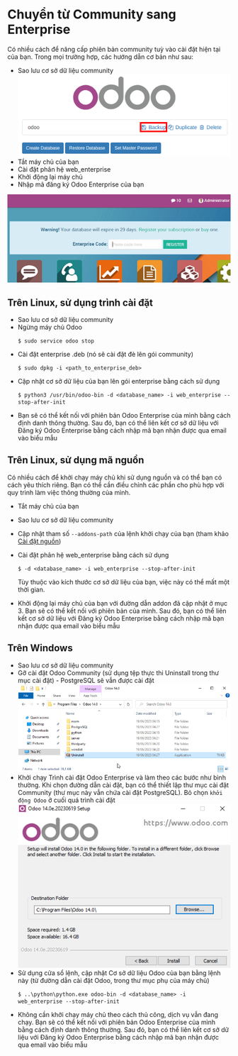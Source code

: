 <a id="setup-enterprise"></a>

# Chuyển từ Community sang Enterprise

Có nhiều cách để nâng cấp phiên bản community tuỳ vào cài đặt hiện tại của bạn. Trong mọi trường hợp, các hướng dẫn cơ bản như sau:

* Sao lưu cơ sở dữ liệu community
  ![image](../../_images/db_manager.png)
* Tắt máy chủ của bạn
* Cài đặt phân hệ web_enterprise
* Khởi động lại máy chủ
* Nhập mã đăng ký Odoo Enterprise của bạn

![image](../../_images/enterprise_code.png)

## Trên Linux, sử dụng trình cài đặt

* Sao lưu cơ sở dữ liệu community
* Ngừng máy chủ Odoo
  ```console
  $ sudo service odoo stop
  ```
* Cài đặt enterprise .deb (nó sẽ cài đặt đè lên gói community)
  ```console
  $ sudo dpkg -i <path_to_enterprise_deb>
  ```
* Cập nhật cơ sở dữ liệu của bạn lên gói enterprise bằng cách sử dụng
  ```console
  $ python3 /usr/bin/odoo-bin -d <database_name> -i web_enterprise --stop-after-init
  ```
* Bạn sẽ có thể kết nối với phiên bản Odoo Enterprise của mình bằng cách định danh thông thường. Sau đó, bạn có thể liên kết cơ sở dữ liệu với Đăng ký Odoo Enterprise bằng cách nhập mã bạn nhận được qua email vào biểu mẫu

## Trên Linux, sử dụng mã nguồn

Có nhiều cách để khởi chạy máy chủ khi sử dụng nguồn và có thể bạn có cách yêu thích riêng. Bạn có thể cần điều chỉnh các phần cho phù hợp với quy trình làm việc thông thường của mình.

* Tắt máy chủ của bạn
* Sao lưu cơ sở dữ liệu community
* Cập nhật tham số `--addons-path` của lệnh khởi chạy của bạn (tham khảo [Cài đặt nguồn](source.md))
* Cài đặt phân hệ web_enterprise bằng cách sử dụng
  ```console
  $ -d <database_name> -i web_enterprise --stop-after-init
  ```

  Tùy thuộc vào kích thước cơ sở dữ liệu của bạn, việc này có thể mất một thời gian.
* Khởi động lại máy chủ của bạn với đường dẫn addon đã cập nhật ở mục 3. Bạn sẽ có thể kết nối với phiên bản của mình. Sau đó, bạn có thể liên kết cơ sở dữ liệu với Đăng ký Odoo Enterprise bằng cách nhập mã bạn nhận được qua email vào biểu mẫu

## Trên Windows

* Sao lưu cơ sở dữ liệu community
* Gỡ cài đặt Odoo Community (sử dụng tệp thực thi Uninstall trong thư mục cài đặt) - PostgreSQL sẽ vẫn được cài đặt
  ![image](../../_images/windows_uninstall.png)
* Khởi chạy Trình cài đặt Odoo Enterprise và làm theo các bước như bình thường. Khi chọn đường dẫn cài đặt, bạn có thể thiết lập thư mục cài đặt Community (thư mục này vẫn chứa cài đặt PostgreSQL). Bỏ chọn `khởi động Odoo` ở cuối quá trình cài đặt
  ![image](../../_images/windows_setup.png)
* Sử dụng cửa sổ lệnh, cập nhật Cơ sở dữ liệu Odoo của bạn bằng lệnh này (từ đường dẫn cài đặt Odoo, trong thư mục phụ của máy chủ)
  ```console
  $ ..\python\python.exe odoo-bin -d <database_name> -i web_enterprise --stop-after-init
  ```
* Không cần khởi chạy máy chủ theo cách thủ công, dịch vụ vẫn đang chạy. Bạn sẽ có thể kết nối với phiên bản Odoo Enterprise của mình bằng cách định danh thông thường. Sau đó, bạn có thể liên kết cơ sở dữ liệu với Đăng ký Odoo Enterprise bằng cách nhập mã bạn nhận được qua email vào biểu mẫu

